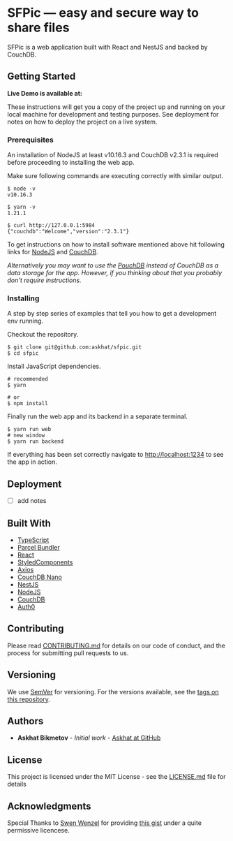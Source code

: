 # SFPic — easy and secure way to share files

SFPic is a web application built with React and NestJS and backed by CouchDB.

## Getting Started

__Live Demo is available at:__

These instructions will get you a copy of the project up and running on your local machine for development and testing purposes. See deployment for notes on how to deploy the project on a live system.

### Prerequisites

An installation of NodeJS at least v10.16.3 and CouchDB v2.3.1 is required before proceeding to installing the web app.

Make sure following commands are executing correctly with similar output.

```
$ node -v
v10.16.3

$ yarn -v
1.21.1

$ curl http://127.0.0.1:5984
{"couchdb":"Welcome","version":"2.3.1"}
```

To get instructions on how to install software mentioned above hit following links for [NodeJS](https://nodejs.org/en/download/) and [CouchDB](https://docs.couchdb.org/en/stable/install/index.html).

_Alternatively you may want to use the [PouchDB](https://pouchdb.com) instead of CouchDB as a data storage for the app. However, if you thinking about that you probably don't require instructions._

### Installing

A step by step series of examples that tell you how to get a development env running.

Checkout the repository.

```
$ git clone git@github.com:askhat/sfpic.git
$ cd sfpic
```

Install JavaScript dependencies.

```
# recommended
$ yarn

# or
$ npm install
```

Finally run the web app and its backend in a separate terminal.

```
$ yarn run web
# new window
$ yarn run backend
```

If everything has been set correctly navigate to [http://localhost:1234](http://localhost:1234) to see the app in action.

## Deployment

- [ ] add notes

## Built With

* [TypeScript](https://github.com/microsoft/TypeScript)
* [Parcel Bundler](https://github.com/parcel-bundler/parcel)
* [React](https://github.com/facebook/react)
* [StyledComponents](https://github.com/styled-components/styled-components)
* [Axios](https://github.com/axios/axios)
* [CouchDB Nano](https://github.com/apache/couchdb-nano)
* [NestJS](https://github.com/nestjs/nest)
* [NodeJS](https://github.com/nodejs/node)
* [CouchDB](https://github.com/apache/couchdb)
* [Auth0](https://github.com/auth0/auth0-spa-js)

## Contributing

Please read [CONTRIBUTING.md](https://gist.github.com/PurpleBooth/b24679402957c63ec426) for details on our code of conduct, and the process for submitting pull requests to us.

## Versioning

We use [SemVer](http://semver.org/) for versioning. For the versions available, see the [tags on this repository](https://github.com/askhat/sfpic/tags). 

## Authors

* **Askhat Bikmetov** - *Initial work* - [Askhat at GitHub](https://github.com/askhat)

## License

This project is licensed under the MIT License - see the [LICENSE.md](LICENSE.md) file for details

## Acknowledgments

Special Thanks to [Swen Wenzel](https://github.com/swenzel) for providing [this gist](https://gist.github.com/swenzel/70beac153cdf23803f89) under a quite permissive licencese.
